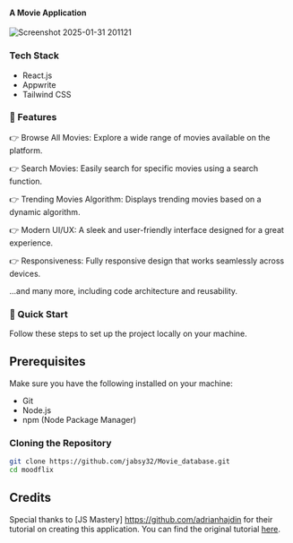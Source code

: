 #### A Movie Application

![Screenshot 2025-01-31 201121](https://github.com/user-attachments/assets/2cfb42c8-91d3-4f28-befc-e4aa8e48aef7)

### Tech Stack
- React.js
- Appwrite
- Tailwind CSS

 ### 🔋 Features
👉 Browse All Movies: Explore a wide range of movies available on the platform.

👉 Search Movies: Easily search for specific movies using a search function.

👉 Trending Movies Algorithm: Displays trending movies based on a dynamic algorithm.

👉 Modern UI/UX: A sleek and user-friendly interface designed for a great experience.

👉 Responsiveness: Fully responsive design that works seamlessly across devices.

...and many more, including code architecture and reusability.

### 🤸 Quick Start
Follow these steps to set up the project locally on your machine.

## Prerequisites
Make sure you have the following installed on your machine:
- Git
- Node.js
- npm (Node Package Manager)

### Cloning the Repository
```bash
git clone https://github.com/jabsy32/Movie_database.git
cd moodflix
```

## Credits

Special thanks to [JS Mastery] https://github.com/adrianhajdin for their tutorial on creating this application. You can find the original tutorial [here](https://www.youtube.com/watch?v=dCLhUialKPQ).



